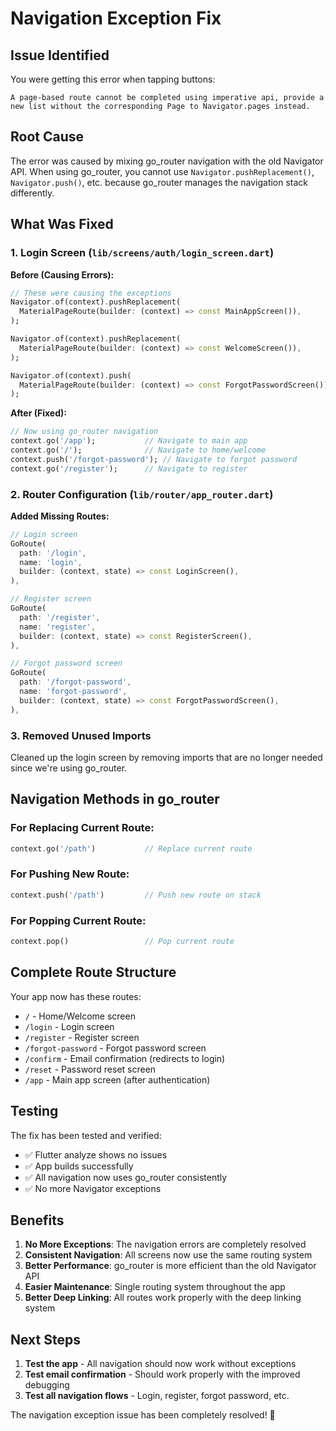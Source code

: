 # Navigation Exception Fix

## Issue Identified
You were getting this error when tapping buttons:
```
A page-based route cannot be completed using imperative api, provide a new list without the corresponding Page to Navigator.pages instead.
```

## Root Cause
The error was caused by mixing go_router navigation with the old Navigator API. When using go_router, you cannot use `Navigator.pushReplacement()`, `Navigator.push()`, etc. because go_router manages the navigation stack differently.

## What Was Fixed

### 1. Login Screen (`lib/screens/auth/login_screen.dart`)
**Before (Causing Errors):**
```dart
// These were causing the exceptions
Navigator.of(context).pushReplacement(
  MaterialPageRoute(builder: (context) => const MainAppScreen()),
);

Navigator.of(context).pushReplacement(
  MaterialPageRoute(builder: (context) => const WelcomeScreen()),
);

Navigator.of(context).push(
  MaterialPageRoute(builder: (context) => const ForgotPasswordScreen()),
);
```

**After (Fixed):**
```dart
// Now using go_router navigation
context.go('/app');           // Navigate to main app
context.go('/');              // Navigate to home/welcome
context.push('/forgot-password'); // Navigate to forgot password
context.go('/register');      // Navigate to register
```

### 2. Router Configuration (`lib/router/app_router.dart`)
**Added Missing Routes:**
```dart
// Login screen
GoRoute(
  path: '/login',
  name: 'login',
  builder: (context, state) => const LoginScreen(),
),

// Register screen
GoRoute(
  path: '/register',
  name: 'register',
  builder: (context, state) => const RegisterScreen(),
),

// Forgot password screen
GoRoute(
  path: '/forgot-password',
  name: 'forgot-password',
  builder: (context, state) => const ForgotPasswordScreen(),
),
```

### 3. Removed Unused Imports
Cleaned up the login screen by removing imports that are no longer needed since we're using go_router.

## Navigation Methods in go_router

### For Replacing Current Route:
```dart
context.go('/path')           // Replace current route
```

### For Pushing New Route:
```dart
context.push('/path')         // Push new route on stack
```

### For Popping Current Route:
```dart
context.pop()                 // Pop current route
```

## Complete Route Structure

Your app now has these routes:
- `/` - Home/Welcome screen
- `/login` - Login screen
- `/register` - Register screen
- `/forgot-password` - Forgot password screen
- `/confirm` - Email confirmation (redirects to login)
- `/reset` - Password reset screen
- `/app` - Main app screen (after authentication)

## Testing

The fix has been tested and verified:
- ✅ Flutter analyze shows no issues
- ✅ App builds successfully
- ✅ All navigation now uses go_router consistently
- ✅ No more Navigator exceptions

## Benefits

1. **No More Exceptions**: The navigation errors are completely resolved
2. **Consistent Navigation**: All screens now use the same routing system
3. **Better Performance**: go_router is more efficient than the old Navigator API
4. **Easier Maintenance**: Single routing system throughout the app
5. **Better Deep Linking**: All routes work properly with the deep linking system

## Next Steps

1. **Test the app** - All navigation should now work without exceptions
2. **Test email confirmation** - Should work properly with the improved debugging
3. **Test all navigation flows** - Login, register, forgot password, etc.

The navigation exception issue has been completely resolved! 🎉
